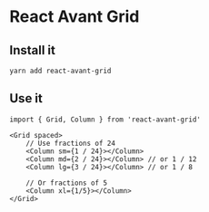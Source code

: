 # React Avant Grid

## Install it

`yarn add react-avant-grid`

## Use it

```
import { Grid, Column } from 'react-avant-grid'

<Grid spaced>
    // Use fractions of 24
    <Column sm={1 / 24}></Column>
    <Column md={2 / 24}></Column> // or 1 / 12
    <Column lg={3 / 24}></Column> // or 1 / 8
    
    // Or fractions of 5
    <Column xl={1/5}></Column>
</Grid>
```